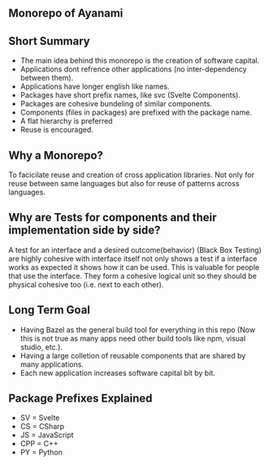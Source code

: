 ## Monorepo of Ayanami

## Short Summary
- The main idea behind this monorepo is the creation of software capital.
- Applications dont refrence other applications (no inter-dependency between them).
- Applications have longer english like names.
- Packages have short prefix names, like svc (Svelte Components).
- Packages are cohesive bundeling of similar components.
- Components (files in packages) are prefixed with the package name.
- A flat hierarchy is preferred
- Reuse is encouraged.

## Why a Monorepo?

To facicilate reuse and creation of cross application libraries. Not only for reuse between same languages but also for reuse of patterns across languages.

## Why are Tests for components and their implementation side by side?

A test for an interface and a desired outcome(behavior) (Black Box Testing) are highly cohesive with interface itself not only shows a test if a interface works as expected it shows how it can be used. This is valuable for people that use the interface. They form a cohesive logical unit so they should be physical cohesive too (i.e. next to each other).

## Long Term Goal
- Having Bazel as the general build tool for everything in this repo (Now this is not true as many apps need other build tools like npm, visual studio, etc.).
- Having a large colletion of reusable components that are shared by many applications.
- Each new application increases software capital bit by bit.

## Package Prefixes Explained
- SV    = Svelte
- CS    = CSharp
- JS    = JavaScript
- CPP   = C++
- PY    = Python 